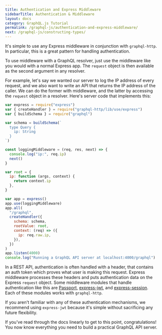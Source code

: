 ```yaml
---
title: Authentication and Express Middleware
sidebarTitle: Authentication & Middleware
layout: docs
category: GraphQL.js Tutorial
permalink: /graphql-js/authentication-and-express-middleware/
next: /graphql-js/constructing-types/
---
```


It's simple to use any Express middleware in conjunction with `graphql-http`. In particular, this is a great pattern for handling authentication.

To use middleware with a GraphQL resolver, just use the middleware like you would with a normal Express app. The `request` object is then available as the second argument in any resolver.

For example, let's say we wanted our server to log the IP address of every request, and we also want to write an API that returns the IP address of the caller. We can do the former with middleware, and the latter by accessing the `request` object in a resolver. Here's server code that implements this:

```javascript
var express = require("express")
var { createHandler } = require("graphql-http/lib/use/express")
var { buildSchema } = require("graphql")

var schema = buildSchema(`
  type Query {
    ip: String
  }
`)

const loggingMiddleware = (req, res, next) => {
  console.log("ip:", req.ip)
  next()
}

var root = {
  ip: function (args, context) {
    return context.ip
  },
}

var app = express()
app.use(loggingMiddleware)
app.all(
  "/graphql",
  createHandler({
    schema: schema,
    rootValue: root,
    context: (req) => ({
      ip: req.raw.ip,
    }),
  })
)
app.listen(4000)
console.log("Running a GraphQL API server at localhost:4000/graphql")
```

In a REST API, authentication is often handled with a header, that contains an auth token which proves what user is making this request. Express middleware processes these headers and puts authentication data on the Express `request` object. Some middleware modules that handle authentication like this are [Passport](http://passportjs.org/), [express-jwt](https://github.com/auth0/express-jwt), and [express-session](https://github.com/expressjs/session). Each of these modules works with `graphql-http`.

If you aren't familiar with any of these authentication mechanisms, we recommend using `express-jwt` because it's simple without sacrificing any future flexibility.

If you've read through the docs linearly to get to this point, congratulations! You now know everything you need to build a practical GraphQL API server.
